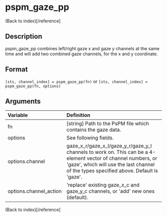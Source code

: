 # pspm_gaze_pp
(Back to index)[/reference]
## Description
pspm_gaze_pp combines left/right gaze x and gaze y channels at the same time and will add two combined gaze channels, for the x and y coordinate.

## Format
`[sts, channel_index] = pspm_gaze_pp(fn)` or
`[sts, channel_index] = pspm_gaze_pp(fn, options)`

## Arguments
| Variable | Definition |
|:--|:--|
| fn | [string] Path to the PsPM file which contains the gaze data. |
| options | See following fields. |
| options.channel | gaze_x_r/gaze_x_l/gaze_y_r/gaze_y_l channels to work on. This can be a 4-element vector of channel numbers, or 'gaze', which will use the last channel of the types specified above. Default is 'gaze'. |
| options.channel_action | 'replace' existing gaze_x_c and gaze_y_c channels, or 'add' new ones (default). |
(Back to index)[/reference]
